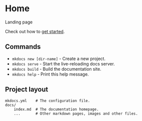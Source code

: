 # Home

Landing page

Check out how to [get started](getting-started.md).

## Commands

* `mkdocs new [dir-name]` - Create a new project.
* `mkdocs serve` - Start the live-reloading docs server.
* `mkdocs build` - Build the documentation site.
* `mkdocs help` - Print this help message.

## Project layout

    mkdocs.yml    # The configuration file.
    docs/
        index.md  # The documentation homepage.
        ...       # Other markdown pages, images and other files.
<!--stackedit_data:
eyJoaXN0b3J5IjpbNjA3NjQzNzYyLC00Njk1MzU2MTIsLTEyOD
c5NzgzNzBdfQ==
-->